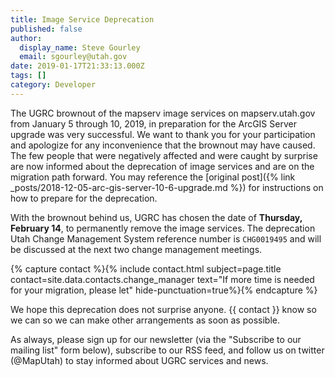 ```yaml
---
title: Image Service Deprecation
published: false
author:
  display_name: Steve Gourley
  email: sgourley@utah.gov
date: 2019-01-17T21:33:13.000Z
tags: []
category: Developer
---
```


The UGRC brownout of the mapserv image services on mapserv.utah.gov from January 5 through 10, 2019, in preparation for the ArcGIS Server upgrade was very successful. We want to thank you for your participation and apologize for any inconvenience that the brownout may have caused. The few people that were negatively affected and were caught by surprise are now informed about the deprecation of image services and are on the migration path forward. You may reference the [original post]({% link _posts/2018-12-05-arc-gis-server-10-6-upgrade.md %}) for instructions on how to prepare for the deprecation.

With the brownout behind us, UGRC has chosen the date of **Thursday, February 14**, to permanently remove the image services. The deprecation Utah Change Management System reference number is `CHG0019495` and will be discussed at the next two change management meetings.

{% capture contact %}{% include contact.html subject=page.title contact=site.data.contacts.change_manager text="If more time is needed for your migration, please let" hide-punctuation=true%}{% endcapture %}

We hope this deprecation does not surprise anyone. {{ contact }} know so we can so we can make other arrangements as soon as possible.

As always, please sign up for our newsletter (via the "Subscribe to our mailing list" form below), subscribe to our RSS feed, and follow us on twitter (@MapUtah) to stay informed about UGRC services and news.
